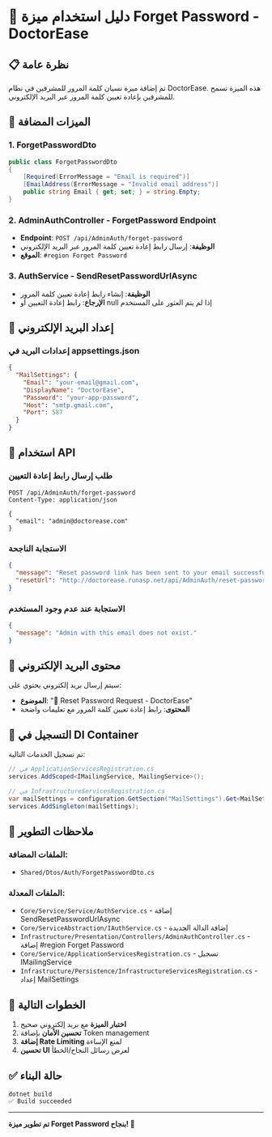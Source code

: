 # 🔑 دليل استخدام ميزة Forget Password - DoctorEase

## 📋 نظرة عامة
تم إضافة ميزة نسيان كلمة المرور للمشرفين في نظام DoctorEase. هذه الميزة تسمح للمشرفين بإعادة تعيين كلمة المرور عبر البريد الإلكتروني.

## 🚀 الميزات المضافة

### 1. ForgetPasswordDto
```csharp
public class ForgetPasswordDto
{
    [Required(ErrorMessage = "Email is required")]
    [EmailAddress(ErrorMessage = "Invalid email address")]
    public string Email { get; set; } = string.Empty;
}
```

### 2. AdminAuthController - ForgetPassword Endpoint
- **Endpoint**: `POST /api/AdminAuth/forget-password`
- **الوظيفة**: إرسال رابط إعادة تعيين كلمة المرور عبر البريد الإلكتروني
- **الموقع**: `#region Forget Password`

### 3. AuthService - SendResetPasswordUrlAsync
- **الوظيفة**: إنشاء رابط إعادة تعيين كلمة المرور
- **الإرجاع**: رابط إعادة التعيين أو null إذا لم يتم العثور على المستخدم

## 📧 إعداد البريد الإلكتروني

### إعدادات البريد في appsettings.json
```json
{
  "MailSettings": {
    "Email": "your-email@gmail.com",
    "DisplayName": "DoctorEase",
    "Password": "your-app-password",
    "Host": "smtp.gmail.com",
    "Port": 587
  }
}
```

## 📡 استخدام API

### طلب إرسال رابط إعادة التعيين
```http
POST /api/AdminAuth/forget-password
Content-Type: application/json

{
  "email": "admin@doctorease.com"
}
```

### الاستجابة الناجحة
```json
{
  "message": "Reset password link has been sent to your email successfully.",
  "resetUrl": "http://doctorease.runasp.net/api/AdminAuth/reset-password?email=admin@doctorease.com&token=guid"
}
```

### الاستجابة عند عدم وجود المستخدم
```json
{
  "message": "Admin with this email does not exist."
}
```

## 📧 محتوى البريد الإلكتروني

سيتم إرسال بريد إلكتروني يحتوي على:
- **الموضوع**: "🔑 Reset Password Request - DoctorEase"
- **المحتوى**: رابط إعادة تعيين كلمة المرور مع تعليمات واضحة

## 🔧 التسجيل في DI Container

تم تسجيل الخدمات التالية:

```csharp
// في ApplicationServicesRegistration.cs
services.AddScoped<IMailingService, MailingService>();

// في InfrastructureServicesRegistration.cs
var mailSettings = configuration.GetSection("MailSettings").Get<MailSettings>();
services.AddSingleton(mailSettings);
```

## 📝 ملاحظات التطوير

### الملفات المضافة:
- `Shared/Dtos/Auth/ForgetPasswordDto.cs`

### الملفات المعدلة:
- `Core/Service/Service/AuthService.cs` - إضافة SendResetPasswordUrlAsync
- `Core/ServiceAbstraction/IAuthService.cs` - إضافة الدالة الجديدة
- `Infrastructure/Presentation/Controllers/AdminAuthController.cs` - إضافة #region Forget Password
- `Core/Service/ApplicationServicesRegistration.cs` - تسجيل IMailingService
- `Infrastructure/Persistence/InfrastructureServicesRegistration.cs` - إعداد MailSettings

## 🎯 الخطوات التالية

1. **اختبار الميزة** مع بريد إلكتروني صحيح
2. **تحسين الأمان** بإضافة Token management
3. **إضافة Rate Limiting** لمنع الإساءة
4. **تحسين UI** لعرض رسائل النجاح/الخطأ

## ✅ حالة البناء
```
dotnet build
✅ Build succeeded
```

---

**تم تطوير ميزة Forget Password بنجاح! 🎉** 